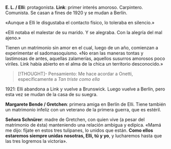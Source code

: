 **E. L. / Elli**: protagonista.
**Link**: primer interés amoroso. Carpintero. Comunista. Se casan a fines de 1920 y se mudan a Berlín.

«Aunque a Elli le disgustaba el contacto físico, lo toleraba en silencio.»

«Elli notaba el malestar de su marido. Y se alegraba. Con la alegría del mal ajeno.»

Tienen un matrimonio sin amor en el cual, luego de un año, comienzan a experimentar el sadomasoquismo. «No eran las maneras tontas y lastimosas de antes, aquellas zalamerías, aquellos susurros amorosos poco viriles. Link había abierto en el alma de la chica un territorio desconocido.»
> [!THOUGHT]- Pensamiento:
> Me hace acordar a Onetti, específicamente a _Tan triste como ella_

1921: Elli abandona a Link y vuelve a Brunswick. Luego vuelve a Berlín, pero esta vez se mudan de la casa de su suegra. 

**Margarete Bende / Gretchen**: primera amiga en Berlín de Elli. Tiene también un matrimonio infeliz con un veterano de la primera guerra, que es estéril. 

**Señora Schnürer**: madre de Gretchen, con quien vive (a pesar del matrimonio de ésta) manteniendo una relación ambigua y edípica. «Mamá me dijo: fíjate en estos tres tulipanes, lo unidos que están. **Como ellos estaremos siempre unidas nosotras, Elli, tú y yo**, y lucharemos hasta que las tres logremos la victoria».